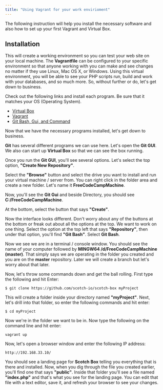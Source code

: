 ```yaml
---
title: "Using Vagrant for your work envirioment"
---
```


The following instruction will help you install the necessary software and also how to set up your first Vagrant and Virtual Box.

## Installation

This will create a working environment so you can test your web site on your local machine. The **Vagrantfile** can be configured to your specific environment so that anyone working with you can make and see changes no matter if they use Linux, Mac OS X, or Windows. Using this virtual environment, you will be able to see your PHP scripts run, build and work with your databases, and so much more. So, without further or do, let's get down to business.

Check out the following links and install each program. Be sure that it matches your OS (Operating System).

*   [Virtual Box](https://www.virtualbox.org/)
*   [Vagrant](https://www.vagrantup.com/downloads.html)
*   [Git Bash, Gui, and Command](https://git-scm.com/downloads)

Now that we have the necessary programs installed, let's get down to business.

**Git** has several different programs we can use here. Let's open the **Git GUI**. We also can start up **Virtual Box** so that we can see the box running.

Once you run the **Git GUI**, you'll see several options. Let's select the top option, **"Create New Repository"**.

Select the **"Browse"** button and select the drive you want to install and run your virtual machine / server from. You can right click in the folder area and create a new folder. Let's name it **FreeCodeCampMachine**.

Now, you'll see the **Git Gui** and beside Directory, you should see **C:/FreeCodeCampMachine**.

At the bottom, select the button that says **"Create"**.

Now the interface looks different. Don't worry about any of the buttons at the bottom or freak out about all the options at the top. We want to work on one thing. Select the option at the top left that says **"Repository"**, then under that option, you'll find **"Git Bash"**. Select **Git Bash**.

Now we see we are in a terminal / console window. You should see the name of your computer followed by **MINGW64 /d/FreeCodeCampMachine (master)**. That simply says we are operating in the folder you created and you are on the **master** repository. Later we will create a branch but let's worry about that later.

Now, let's throw some commands down and get the ball rolling. First type the following and hit Enter:

    $ git clone https://github.com/scotch-io/scotch-box myProject

This will create a folder inside your directory named **"myProject"**. Next, let's drill into that folder, so enter the following commands and hit enter:

    $ cd myProject

Now we're in the folder we want to be in. Now type the following on the command line and hit enter:

    vagrant up

Now, let's open a browser window and enter the following IP address:

    http://192.168.33.10/

You should see a landing page for **Scotch Box** telling you everything that is there and installed. Now, when you dig through the file you created earlier, you'll find one that says **"public"**. Inside that folder you'll see a file named **"index.php"** and that's what you see for the landing page. You can edit that file with a text editor, save it, and refresh your browser to see your changes.
